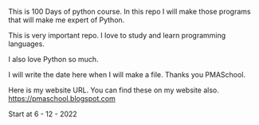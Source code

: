 This is 100 Days of python course. In this repo I will make those programs that will make me expert of Python.

This is very important repo. I love to study and learn programming languages. 

I also love Python so much.

I will write the date here when I will make a file.
Thanks you PMASchool.

Here is my website URL. You can find these on my website also.
https://pmaschool.blogspot.com

Start at 6 - 12 - 2022